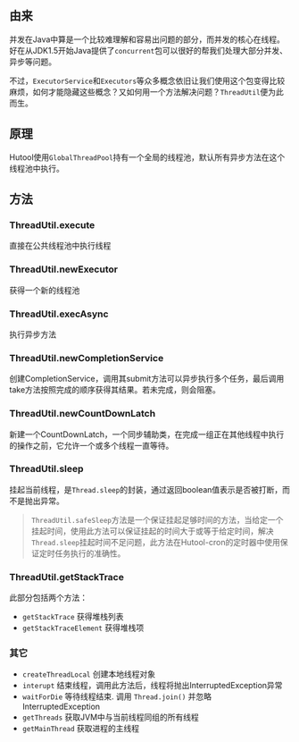 ## 由来

并发在Java中算是一个比较难理解和容易出问题的部分，而并发的核心在线程。好在从JDK1.5开始Java提供了`concurrent`包可以很好的帮我们处理大部分并发、异步等问题。

不过，`ExecutorService`和`Executors`等众多概念依旧让我们使用这个包变得比较麻烦，如何才能隐藏这些概念？又如何用一个方法解决问题？`ThreadUtil`便为此而生。

## 原理
Hutool使用`GlobalThreadPool`持有一个全局的线程池，默认所有异步方法在这个线程池中执行。

## 方法

### ThreadUtil.execute

直接在公共线程池中执行线程

### ThreadUtil.newExecutor

获得一个新的线程池

### ThreadUtil.execAsync

执行异步方法

### ThreadUtil.newCompletionService

创建CompletionService，调用其submit方法可以异步执行多个任务，最后调用take方法按照完成的顺序获得其结果。若未完成，则会阻塞。

### ThreadUtil.newCountDownLatch

新建一个CountDownLatch，一个同步辅助类，在完成一组正在其他线程中执行的操作之前，它允许一个或多个线程一直等待。

### ThreadUtil.sleep

挂起当前线程，是`Thread.sleep`的封装，通过返回boolean值表示是否被打断，而不是抛出异常。

> `ThreadUtil.safeSleep`方法是一个保证挂起足够时间的方法，当给定一个挂起时间，使用此方法可以保证挂起的时间大于或等于给定时间，解决`Thread.sleep`挂起时间不足问题，此方法在Hutool-cron的定时器中使用保证定时任务执行的准确性。

### ThreadUtil.getStackTrace

此部分包括两个方法：

- `getStackTrace` 获得堆栈列表
- `getStackTraceElement` 获得堆栈项

### 其它

- `createThreadLocal` 创建本地线程对象
- `interupt` 结束线程，调用此方法后，线程将抛出InterruptedException异常
- `waitForDie` 等待线程结束. 调用 `Thread.join()` 并忽略 InterruptedException
- `getThreads` 获取JVM中与当前线程同组的所有线程
- `getMainThread` 获取进程的主线程